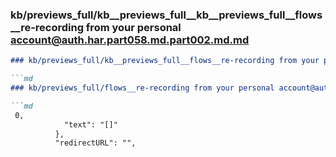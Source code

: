 ### kb/previews_full/kb__previews_full__kb__previews_full__flows__re-recording from your personal account@auth.har.part058.md.part002.md.md

```md
### kb/previews_full/kb__previews_full__flows__re-recording from your personal account@auth.har.part058.md.part002.md

```md
### kb/previews_full/flows__re-recording from your personal account@auth.har.part058.md (part 002)

```md
 0,
            "text": "[]"
          },
          "redirectURL": "",
       
```

```

```

```
